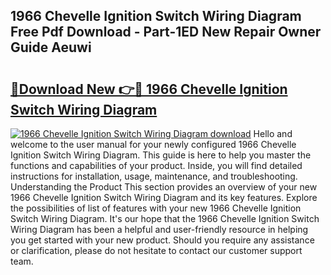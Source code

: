 ## 1966 Chevelle Ignition Switch Wiring Diagram Free Pdf Download - Part-1ED New Repair Owner Guide Aeuwi

# <h2><a href="http://dflz88.blite.top/?on=1966+Chevelle+Ignition+Switch+Wiring+Diagram">🔗Download New 👉🔴 1966 Chevelle Ignition Switch Wiring Diagram</a></h2>

[![1966 Chevelle Ignition Switch Wiring Diagram download](https://i.imgur.com/lujVjoI.png)](http://dflz88.blite.top/?on=1966+Chevelle+Ignition+Switch+Wiring+Diagram)
Hello and welcome to the user manual for your newly configured 1966 Chevelle Ignition Switch Wiring Diagram. This guide is here to help you master the functions and capabilities of your product. Inside, you will find detailed instructions for installation, usage, maintenance, and troubleshooting. Understanding the Product This section provides an overview of your new 1966 Chevelle Ignition Switch Wiring Diagram and its key features. Explore the possibilities of list of features with your new 1966 Chevelle Ignition Switch Wiring Diagram. It's our hope that the 1966 Chevelle Ignition Switch Wiring Diagram has been a helpful and user-friendly resource in helping you get started with your new product. Should you require any assistance or clarification, please do not hesitate to contact our customer support team.
